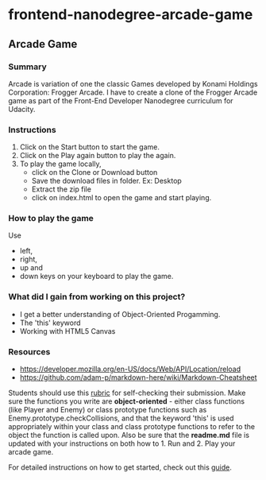 frontend-nanodegree-arcade-game
===============================
## Arcade Game
### Summary
Arcade is variation of one the classic Games developed by Konami Holdings Corporation: Frogger Arcade. I have to create a clone of the Frogger Arcade game as part of the Front-End Developer Nanodegree curriculum for Udacity. 

### Instructions
1. Click on the Start button to start the game.
2. Click on the Play again button to play the again.
3. To play the game locally, 
    * click on the Clone or Download button
    * Save the download files in folder. Ex: Desktop
    * Extract the zip file
    * click on index.html to open the game and start playing.

### How to play the game
Use 
* left, 
* right, 
* up and 
* down keys on your keyboard to play the game. 

### What did I gain from working on this project?
* I get a better understanding of Object-Oriented Progamming.
* The 'this' keyword
* Working with HTML5 Canvas

### Resources
* https://developer.mozilla.org/en-US/docs/Web/API/Location/reload
* https://github.com/adam-p/markdown-here/wiki/Markdown-Cheatsheet




Students should use this [rubric](https://review.udacity.com/#!/projects/2696458597/rubric) for self-checking their submission. Make sure the functions you write are **object-oriented** - either class functions (like Player and Enemy) or class prototype functions such as Enemy.prototype.checkCollisions, and that the keyword 'this' is used appropriately within your class and class prototype functions to refer to the object the function is called upon. Also be sure that the **readme.md** file is updated with your instructions on both how to 1. Run and 2. Play your arcade game.

For detailed instructions on how to get started, check out this [guide](https://docs.google.com/document/d/1v01aScPjSWCCWQLIpFqvg3-vXLH2e8_SZQKC8jNO0Dc/pub?embedded=true).
